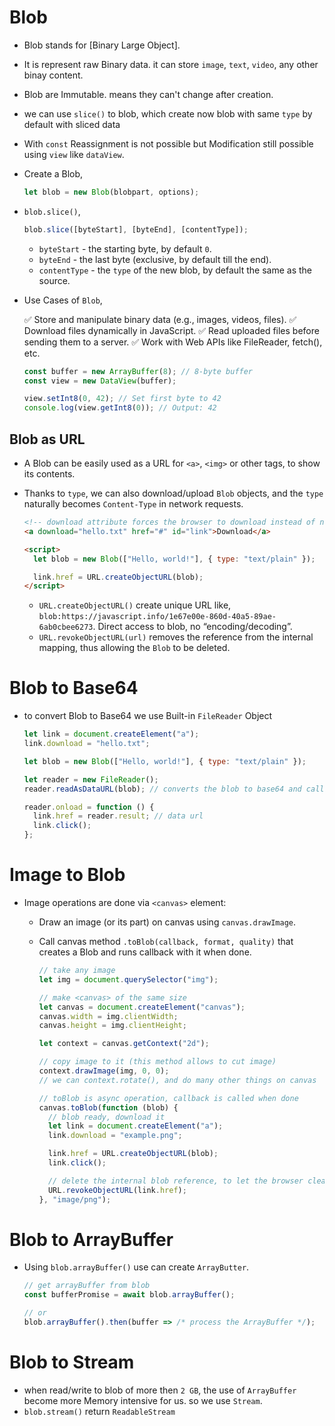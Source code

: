 # Blob

- Blob stands for [Binary Large Object].
- It is represent raw Binary data. it can store `image`, `text`, `video`, any other binay content.
- Blob are Immutable. means they can't change after creation.
- we can use `slice()` to blob, which create now blob with same `type` by default with sliced data
- With `const` Reassignment is not possible but Modification still possible using `view` like `dataView`.

- Create a Blob,

  ```js
  let blob = new Blob(blobpart, options);
  ```

- `blob.slice()`,

  ```js
  blob.slice([byteStart], [byteEnd], [contentType]);
  ```

  - `byteStart` - the starting byte, by default `0`.
  - `byteEnd` - the last byte (exclusive, by default till the end).
  - `contentType` - the `type` of the new blob, by default the same as the source.

- Use Cases of `Blob`,

  ✅ Store and manipulate binary data (e.g., images, videos, files).
  ✅ Download files dynamically in JavaScript.
  ✅ Read uploaded files before sending them to a server.
  ✅ Work with Web APIs like FileReader, fetch(), etc.

  ```js
  const buffer = new ArrayBuffer(8); // 8-byte buffer
  const view = new DataView(buffer);

  view.setInt8(0, 42); // Set first byte to 42
  console.log(view.getInt8(0)); // Output: 42
  ```

## Blob as URL

- A Blob can be easily used as a URL for `<a>`, `<img>` or other tags, to show its contents.
- Thanks to `type`, we can also download/upload `Blob` objects, and the `type` naturally becomes `Content-Type` in network requests.

  ```html
  <!-- download attribute forces the browser to download instead of navigating -->
  <a download="hello.txt" href="#" id="link">Download</a>

  <script>
    let blob = new Blob(["Hello, world!"], { type: "text/plain" });

    link.href = URL.createObjectURL(blob);
  </script>
  ```

  - `URL.createObjectURL()` create unique URL like, `blob:https://javascript.info/1e67e00e-860d-40a5-89ae-6ab0cbee6273`. Direct access to blob, no “encoding/decoding”.
  - `URL.revokeObjectURL(url)` removes the reference from the internal mapping, thus allowing the `Blob` to be deleted.

# Blob to Base64

- to convert Blob to Base64 we use Built-in `FileReader` Object

  ```js
  let link = document.createElement("a");
  link.download = "hello.txt";

  let blob = new Blob(["Hello, world!"], { type: "text/plain" });

  let reader = new FileReader();
  reader.readAsDataURL(blob); // converts the blob to base64 and calls onload

  reader.onload = function () {
    link.href = reader.result; // data url
    link.click();
  };
  ```

# Image to Blob

- Image operations are done via `<canvas>` element:

  - Draw an image (or its part) on canvas using `canvas.drawImage`.
  - Call canvas method `.toBlob(callback, format, quality)` that creates a Blob and runs callback with it when done.

    ```js
    // take any image
    let img = document.querySelector("img");

    // make <canvas> of the same size
    let canvas = document.createElement("canvas");
    canvas.width = img.clientWidth;
    canvas.height = img.clientHeight;

    let context = canvas.getContext("2d");

    // copy image to it (this method allows to cut image)
    context.drawImage(img, 0, 0);
    // we can context.rotate(), and do many other things on canvas

    // toBlob is async operation, callback is called when done
    canvas.toBlob(function (blob) {
      // blob ready, download it
      let link = document.createElement("a");
      link.download = "example.png";

      link.href = URL.createObjectURL(blob);
      link.click();

      // delete the internal blob reference, to let the browser clear memory from it
      URL.revokeObjectURL(link.href);
    }, "image/png");
    ```

# Blob to ArrayBuffer

- Using `blob.arrayBuffer()` use can create `ArrayButter`.

  ```js
  // get arrayBuffer from blob
  const bufferPromise = await blob.arrayBuffer();

  // or
  blob.arrayBuffer().then(buffer => /* process the ArrayBuffer */);
  ```

# Blob to Stream

- when read/write to blob of more then `2 GB`, the use of `ArrayBuffer` become more Memory intensive for us. so we use `Stream`.
- `blob.stream()` return `ReadableStream`
